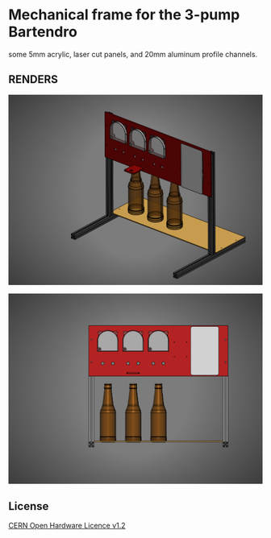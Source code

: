 # Mechanical frame for the 3-pump Bartendro
some 5mm acrylic, laser cut panels, and 20mm aluminum profile channels.

## RENDERS

![Bartendro_Frame](https://github.com/wyolum/bartendro_frame/blob/main/renders/bartendro_frame_01.png)

![Bartendro_Frame](https://github.com/wyolum/bartendro_frame/blob/main/renders/bartendro_frame_02.png)

License
-------
[CERN Open Hardware Licence v1.2 ]

[CERN Open Hardware Licence v1.2 ]:http://www.ohwr.org/attachments/2388/cern_ohl_v_1_2.txt
